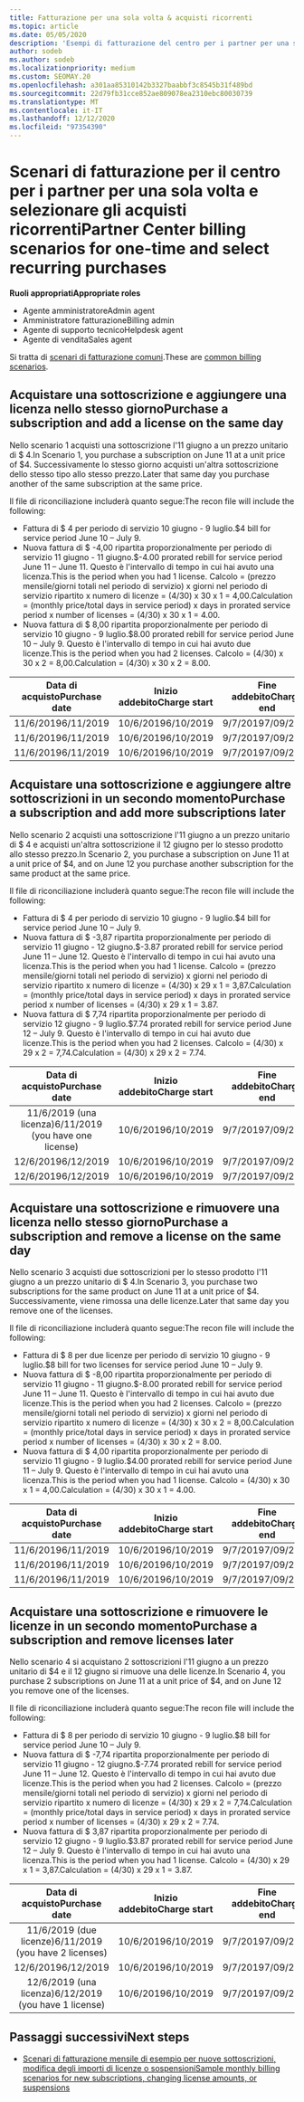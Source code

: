 ```yaml
---
title: Fatturazione per una sola volta & acquisti ricorrenti
ms.topic: article
ms.date: 05/05/2020
description: 'Esempi di fatturazione del centro per i partner per una sola volta e selezionare gli acquisti ricorrenti: quando si acquistano sottoscrizioni, aggiungere altre sottoscrizioni, aggiungere o rimuovere licenze.'
author: sodeb
ms.author: sodeb
ms.localizationpriority: medium
ms.custom: SEOMAY.20
ms.openlocfilehash: a301aa85310142b3327baabbf3c8545b31f489bd
ms.sourcegitcommit: 22d79fb31cce852ae809078ea2310ebc80030739
ms.translationtype: MT
ms.contentlocale: it-IT
ms.lasthandoff: 12/12/2020
ms.locfileid: "97354390"
---
```

# <a name="partner-center-billing-scenarios-for-one-time-and-select-recurring-purchases"></a><span data-ttu-id="4dc0c-103">Scenari di fatturazione per il centro per i partner per una sola volta e selezionare gli acquisti ricorrenti</span><span class="sxs-lookup"><span data-stu-id="4dc0c-103">Partner Center billing scenarios for one-time and select recurring purchases</span></span>

<span data-ttu-id="4dc0c-104">**Ruoli appropriati**</span><span class="sxs-lookup"><span data-stu-id="4dc0c-104">**Appropriate roles**</span></span>

- <span data-ttu-id="4dc0c-105">Agente amministratore</span><span class="sxs-lookup"><span data-stu-id="4dc0c-105">Admin agent</span></span>
- <span data-ttu-id="4dc0c-106">Amministratore fatturazione</span><span class="sxs-lookup"><span data-stu-id="4dc0c-106">Billing admin</span></span>
- <span data-ttu-id="4dc0c-107">Agente di supporto tecnico</span><span class="sxs-lookup"><span data-stu-id="4dc0c-107">Helpdesk agent</span></span>
- <span data-ttu-id="4dc0c-108">Agente di vendita</span><span class="sxs-lookup"><span data-stu-id="4dc0c-108">Sales agent</span></span>

<span data-ttu-id="4dc0c-109">Si tratta di [scenari di fatturazione comuni](common-billing-scenarios.md).</span><span class="sxs-lookup"><span data-stu-id="4dc0c-109">These are [common billing scenarios](common-billing-scenarios.md).</span></span> 

## <a name="purchase-a-subscription-and-add-a-license-on-the-same-day"></a><span data-ttu-id="4dc0c-110">Acquistare una sottoscrizione e aggiungere una licenza nello stesso giorno</span><span class="sxs-lookup"><span data-stu-id="4dc0c-110">Purchase a subscription and add a license on the same day</span></span>

<span data-ttu-id="4dc0c-111">Nello scenario 1 acquisti una sottoscrizione l'11 giugno a un prezzo unitario di $ 4.</span><span class="sxs-lookup"><span data-stu-id="4dc0c-111">In Scenario 1, you purchase a subscription on June 11 at a unit price of $4.</span></span> <span data-ttu-id="4dc0c-112">Successivamente lo stesso giorno acquisti un'altra sottoscrizione dello stesso tipo allo stesso prezzo.</span><span class="sxs-lookup"><span data-stu-id="4dc0c-112">Later that same day you purchase another of the same subscription at the same price.</span></span>

<span data-ttu-id="4dc0c-113">Il file di riconciliazione includerà quanto segue:</span><span class="sxs-lookup"><span data-stu-id="4dc0c-113">The recon file will include the following:</span></span>

- <span data-ttu-id="4dc0c-114">Fattura di $ 4 per periodo di servizio 10 giugno - 9 luglio.</span><span class="sxs-lookup"><span data-stu-id="4dc0c-114">$4 bill for service period June 10 – July 9.</span></span>
- <span data-ttu-id="4dc0c-115">Nuova fattura di $ -4,00 ripartita proporzionalmente per periodo di servizio 11 giugno - 11 giugno.</span><span class="sxs-lookup"><span data-stu-id="4dc0c-115">$-4.00 prorated rebill for service period June 11 – June 11.</span></span> <span data-ttu-id="4dc0c-116">Questo è l'intervallo di tempo in cui hai avuto una licenza.</span><span class="sxs-lookup"><span data-stu-id="4dc0c-116">This is the period when you had 1 license.</span></span> <span data-ttu-id="4dc0c-117">Calcolo = (prezzo mensile/giorni totali nel periodo di servizio) x giorni nel periodo di servizio ripartito x numero di licenze = (4/30) x 30 x 1 = 4,00.</span><span class="sxs-lookup"><span data-stu-id="4dc0c-117">Calculation = (monthly price/total days in service period) x days in prorated service period x number of licenses = (4/30) x 30 x 1 = 4.00.</span></span>
- <span data-ttu-id="4dc0c-118">Nuova fattura di $ 8,00 ripartita proporzionalmente per periodo di servizio 10 giugno - 9 luglio.</span><span class="sxs-lookup"><span data-stu-id="4dc0c-118">$8.00 prorated rebill for service period June 10 – July 9.</span></span> <span data-ttu-id="4dc0c-119">Questo è l'intervallo di tempo in cui hai avuto due licenze.</span><span class="sxs-lookup"><span data-stu-id="4dc0c-119">This is the period when you had 2 licenses.</span></span> <span data-ttu-id="4dc0c-120">Calcolo = (4/30) x 30 x 2 = 8,00.</span><span class="sxs-lookup"><span data-stu-id="4dc0c-120">Calculation = (4/30) x 30 x 2 = 8.00.</span></span>

|<span data-ttu-id="4dc0c-121">**Data di acquisto**</span><span class="sxs-lookup"><span data-stu-id="4dc0c-121">**Purchase date**</span></span>   |<span data-ttu-id="4dc0c-122">**Inizio addebito**</span><span class="sxs-lookup"><span data-stu-id="4dc0c-122">**Charge start**</span></span> |<span data-ttu-id="4dc0c-123">**Fine addebito**</span><span class="sxs-lookup"><span data-stu-id="4dc0c-123">**Charge end**</span></span>  |<span data-ttu-id="4dc0c-124">**Prezzo unitario**</span><span class="sxs-lookup"><span data-stu-id="4dc0c-124">**Unit price**</span></span>  |<span data-ttu-id="4dc0c-125">**Quantità**</span><span class="sxs-lookup"><span data-stu-id="4dc0c-125">**Quantity**</span></span>  |<span data-ttu-id="4dc0c-126">**Amount**</span><span class="sxs-lookup"><span data-stu-id="4dc0c-126">**Amount**</span></span> |<span data-ttu-id="4dc0c-127">**Tipo di addebito**</span><span class="sxs-lookup"><span data-stu-id="4dc0c-127">**Charge type**</span></span> |
|:------:|:------:|:------:|:------:|:------:|:------:|:-----:|
|<span data-ttu-id="4dc0c-128">11/6/2019</span><span class="sxs-lookup"><span data-stu-id="4dc0c-128">6/11/2019</span></span>      |<span data-ttu-id="4dc0c-129">10/6/2019</span><span class="sxs-lookup"><span data-stu-id="4dc0c-129">6/10/2019</span></span>   |<span data-ttu-id="4dc0c-130">9/7/2019</span><span class="sxs-lookup"><span data-stu-id="4dc0c-130">7/09/2019</span></span>         |<span data-ttu-id="4dc0c-131">$ 4</span><span class="sxs-lookup"><span data-stu-id="4dc0c-131">$4</span></span>                |<span data-ttu-id="4dc0c-132">1</span><span class="sxs-lookup"><span data-stu-id="4dc0c-132">1</span></span>                 |<span data-ttu-id="4dc0c-133">$ 4</span><span class="sxs-lookup"><span data-stu-id="4dc0c-133">$4</span></span>            |<span data-ttu-id="4dc0c-134">Nuova</span><span class="sxs-lookup"><span data-stu-id="4dc0c-134">New</span></span>         |
|<span data-ttu-id="4dc0c-135">11/6/2019</span><span class="sxs-lookup"><span data-stu-id="4dc0c-135">6/11/2019</span></span>     | <span data-ttu-id="4dc0c-136">10/6/2019</span><span class="sxs-lookup"><span data-stu-id="4dc0c-136">6/10/2019</span></span>    |<span data-ttu-id="4dc0c-137">9/7/2019</span><span class="sxs-lookup"><span data-stu-id="4dc0c-137">7/09/2019</span></span>        |<span data-ttu-id="4dc0c-138">$ 4</span><span class="sxs-lookup"><span data-stu-id="4dc0c-138">$4</span></span>        |<span data-ttu-id="4dc0c-139">1</span><span class="sxs-lookup"><span data-stu-id="4dc0c-139">1</span></span>        | <span data-ttu-id="4dc0c-140">$ -4</span><span class="sxs-lookup"><span data-stu-id="4dc0c-140">-$4</span></span>       |<span data-ttu-id="4dc0c-141">addQuantity</span><span class="sxs-lookup"><span data-stu-id="4dc0c-141">addQuantity</span></span>           |
|<span data-ttu-id="4dc0c-142">11/6/2019</span><span class="sxs-lookup"><span data-stu-id="4dc0c-142">6/11/2019</span></span>     | <span data-ttu-id="4dc0c-143">10/6/2019</span><span class="sxs-lookup"><span data-stu-id="4dc0c-143">6/10/2019</span></span>    |<span data-ttu-id="4dc0c-144">9/7/2019</span><span class="sxs-lookup"><span data-stu-id="4dc0c-144">7/09/2019</span></span>        |<span data-ttu-id="4dc0c-145">$ 4</span><span class="sxs-lookup"><span data-stu-id="4dc0c-145">$4</span></span>        | <span data-ttu-id="4dc0c-146">2</span><span class="sxs-lookup"><span data-stu-id="4dc0c-146">2</span></span>      |<span data-ttu-id="4dc0c-147">$ 8</span><span class="sxs-lookup"><span data-stu-id="4dc0c-147">$8</span></span>         |<span data-ttu-id="4dc0c-148">addQuantity</span><span class="sxs-lookup"><span data-stu-id="4dc0c-148">addQuantity</span></span>           |

## <a name="purchase-a-subscription-and-add-more-subscriptions-later"></a><span data-ttu-id="4dc0c-149">Acquistare una sottoscrizione e aggiungere altre sottoscrizioni in un secondo momento</span><span class="sxs-lookup"><span data-stu-id="4dc0c-149">Purchase a subscription and add more subscriptions later</span></span>

<span data-ttu-id="4dc0c-150">Nello scenario 2 acquisti una sottoscrizione l'11 giugno a un prezzo unitario di $ 4 e acquisti un'altra sottoscrizione il 12 giugno per lo stesso prodotto allo stesso prezzo.</span><span class="sxs-lookup"><span data-stu-id="4dc0c-150">In Scenario 2, you purchase a subscription on June 11 at a unit price of $4, and on June 12 you purchase another subscription for the same product at the same price.</span></span>

<span data-ttu-id="4dc0c-151">Il file di riconciliazione includerà quanto segue:</span><span class="sxs-lookup"><span data-stu-id="4dc0c-151">The recon file will include the following:</span></span>

- <span data-ttu-id="4dc0c-152">Fattura di $ 4 per periodo di servizio 10 giugno - 9 luglio.</span><span class="sxs-lookup"><span data-stu-id="4dc0c-152">$4 bill for service period June 10 – July 9.</span></span>
- <span data-ttu-id="4dc0c-153">Nuova fattura di $ -3,87 ripartita proporzionalmente per periodo di servizio 11 giugno - 12 giugno.</span><span class="sxs-lookup"><span data-stu-id="4dc0c-153">$-3.87 prorated rebill for service period June 11 – June 12.</span></span> <span data-ttu-id="4dc0c-154">Questo è l'intervallo di tempo in cui hai avuto una licenza.</span><span class="sxs-lookup"><span data-stu-id="4dc0c-154">This is the period when you had 1 license.</span></span> <span data-ttu-id="4dc0c-155">Calcolo = (prezzo mensile/giorni totali nel periodo di servizio) x giorni nel periodo di servizio ripartito x numero di licenze = (4/30) x 29 x 1 = 3,87.</span><span class="sxs-lookup"><span data-stu-id="4dc0c-155">Calculation = (monthly price/total days in service period) x days in prorated service period x number of licenses = (4/30) x 29 x 1 = 3.87.</span></span>
- <span data-ttu-id="4dc0c-156">Nuova fattura di $ 7,74 ripartita proporzionalmente per periodo di servizio 12 giugno - 9 luglio.</span><span class="sxs-lookup"><span data-stu-id="4dc0c-156">$7.74 prorated rebill for service period June 12 – July 9.</span></span> <span data-ttu-id="4dc0c-157">Questo è l'intervallo di tempo in cui hai avuto due licenze.</span><span class="sxs-lookup"><span data-stu-id="4dc0c-157">This is the period when you had 2 licenses.</span></span> <span data-ttu-id="4dc0c-158">Calcolo = (4/30) x 29 x 2 = 7,74.</span><span class="sxs-lookup"><span data-stu-id="4dc0c-158">Calculation = (4/30) x 29 x 2 = 7.74.</span></span>

|<span data-ttu-id="4dc0c-159">**Data di acquisto**</span><span class="sxs-lookup"><span data-stu-id="4dc0c-159">**Purchase date**</span></span>   |<span data-ttu-id="4dc0c-160">**Inizio addebito**</span><span class="sxs-lookup"><span data-stu-id="4dc0c-160">**Charge start**</span></span> |<span data-ttu-id="4dc0c-161">**Fine addebito**</span><span class="sxs-lookup"><span data-stu-id="4dc0c-161">**Charge end**</span></span>  |<span data-ttu-id="4dc0c-162">**Prezzo unitario**</span><span class="sxs-lookup"><span data-stu-id="4dc0c-162">**Unit price**</span></span>  |<span data-ttu-id="4dc0c-163">**Quantità**</span><span class="sxs-lookup"><span data-stu-id="4dc0c-163">**Quantity**</span></span>  |<span data-ttu-id="4dc0c-164">**Amount**</span><span class="sxs-lookup"><span data-stu-id="4dc0c-164">**Amount**</span></span> |<span data-ttu-id="4dc0c-165">**Tipo di addebito**</span><span class="sxs-lookup"><span data-stu-id="4dc0c-165">**Charge type**</span></span> |
|:------:|:------:|:------:|:------:|:------:|:------:|:-----:|
|<span data-ttu-id="4dc0c-166">11/6/2019 (una licenza)</span><span class="sxs-lookup"><span data-stu-id="4dc0c-166">6/11/2019 (you have one license)</span></span>     |<span data-ttu-id="4dc0c-167">10/6/2019</span><span class="sxs-lookup"><span data-stu-id="4dc0c-167">6/10/2019</span></span>   |<span data-ttu-id="4dc0c-168">9/7/2019</span><span class="sxs-lookup"><span data-stu-id="4dc0c-168">7/09/2019</span></span>         |<span data-ttu-id="4dc0c-169">$ 4</span><span class="sxs-lookup"><span data-stu-id="4dc0c-169">$4</span></span>         |<span data-ttu-id="4dc0c-170">1</span><span class="sxs-lookup"><span data-stu-id="4dc0c-170">1</span></span>        |<span data-ttu-id="4dc0c-171">$ 4</span><span class="sxs-lookup"><span data-stu-id="4dc0c-171">$4</span></span>            |<span data-ttu-id="4dc0c-172">Nuova</span><span class="sxs-lookup"><span data-stu-id="4dc0c-172">New</span></span>         |
|<span data-ttu-id="4dc0c-173">12/6/2019</span><span class="sxs-lookup"><span data-stu-id="4dc0c-173">6/12/2019</span></span>     | <span data-ttu-id="4dc0c-174">10/6/2019</span><span class="sxs-lookup"><span data-stu-id="4dc0c-174">6/10/2019</span></span>    |<span data-ttu-id="4dc0c-175">9/7/2019</span><span class="sxs-lookup"><span data-stu-id="4dc0c-175">7/09/2019</span></span>        |<span data-ttu-id="4dc0c-176">$ 4</span><span class="sxs-lookup"><span data-stu-id="4dc0c-176">$4</span></span>        |<span data-ttu-id="4dc0c-177">1</span><span class="sxs-lookup"><span data-stu-id="4dc0c-177">1</span></span>        | <span data-ttu-id="4dc0c-178">$ -3,87</span><span class="sxs-lookup"><span data-stu-id="4dc0c-178">-$3.87</span></span>       |<span data-ttu-id="4dc0c-179">addQuantity</span><span class="sxs-lookup"><span data-stu-id="4dc0c-179">addQuantity</span></span>           |
|<span data-ttu-id="4dc0c-180">12/6/2019</span><span class="sxs-lookup"><span data-stu-id="4dc0c-180">6/12/2019</span></span>     | <span data-ttu-id="4dc0c-181">10/6/2019</span><span class="sxs-lookup"><span data-stu-id="4dc0c-181">6/10/2019</span></span>    |<span data-ttu-id="4dc0c-182">9/7/2019</span><span class="sxs-lookup"><span data-stu-id="4dc0c-182">7/09/2019</span></span>        |<span data-ttu-id="4dc0c-183">$ 4</span><span class="sxs-lookup"><span data-stu-id="4dc0c-183">$4</span></span>        | <span data-ttu-id="4dc0c-184">2</span><span class="sxs-lookup"><span data-stu-id="4dc0c-184">2</span></span>      |<span data-ttu-id="4dc0c-185">$ 7,74</span><span class="sxs-lookup"><span data-stu-id="4dc0c-185">$7.74</span></span>       |<span data-ttu-id="4dc0c-186">addQuantity</span><span class="sxs-lookup"><span data-stu-id="4dc0c-186">addQuantity</span></span>           |

## <a name="purchase-a-subscription-and-remove-a-license-on-the-same-day"></a><span data-ttu-id="4dc0c-187">Acquistare una sottoscrizione e rimuovere una licenza nello stesso giorno</span><span class="sxs-lookup"><span data-stu-id="4dc0c-187">Purchase a subscription and remove a license on the same day</span></span>

<span data-ttu-id="4dc0c-188">Nello scenario 3 acquisti due sottoscrizioni per lo stesso prodotto l'11 giugno a un prezzo unitario di $ 4.</span><span class="sxs-lookup"><span data-stu-id="4dc0c-188">In Scenario 3, you purchase two subscriptions for the same product on June 11 at a unit price of $4.</span></span> <span data-ttu-id="4dc0c-189">Successivamente, viene rimossa una delle licenze.</span><span class="sxs-lookup"><span data-stu-id="4dc0c-189">Later that same day you remove one of the licenses.</span></span>  

<span data-ttu-id="4dc0c-190">Il file di riconciliazione includerà quanto segue:</span><span class="sxs-lookup"><span data-stu-id="4dc0c-190">The recon file will include the following:</span></span>

- <span data-ttu-id="4dc0c-191">Fattura di $ 8 per due licenze per periodo di servizio 10 giugno - 9 luglio.</span><span class="sxs-lookup"><span data-stu-id="4dc0c-191">$8 bill for two licenses for service period June 10 – July 9.</span></span>
- <span data-ttu-id="4dc0c-192">Nuova fattura di $ -8,00 ripartita proporzionalmente per periodo di servizio 11 giugno - 11 giugno.</span><span class="sxs-lookup"><span data-stu-id="4dc0c-192">$-8.00 prorated rebill for service period June 11 – June 11.</span></span> <span data-ttu-id="4dc0c-193">Questo è l'intervallo di tempo in cui hai avuto due licenze.</span><span class="sxs-lookup"><span data-stu-id="4dc0c-193">This is the period when you had 2 licenses.</span></span> <span data-ttu-id="4dc0c-194">Calcolo = (prezzo mensile/giorni totali nel periodo di servizio) x giorni nel periodo di servizio ripartito x numero di licenze = (4/30) x 30 x 2 = 8,00.</span><span class="sxs-lookup"><span data-stu-id="4dc0c-194">Calculation = (monthly price/total days in service period) x days in prorated service period x number of licenses = (4/30) x 30 x 2 = 8.00.</span></span>
- <span data-ttu-id="4dc0c-195">Nuova fattura di $ 4,00 ripartita proporzionalmente per periodo di servizio 11 giugno - 9 luglio.</span><span class="sxs-lookup"><span data-stu-id="4dc0c-195">$4.00 prorated rebill for service period June 11 – July 9.</span></span> <span data-ttu-id="4dc0c-196">Questo è l'intervallo di tempo in cui hai avuto una licenza.</span><span class="sxs-lookup"><span data-stu-id="4dc0c-196">This is the period when you had 1 license.</span></span> <span data-ttu-id="4dc0c-197">Calcolo = (4/30) x 30 x 1 = 4,00.</span><span class="sxs-lookup"><span data-stu-id="4dc0c-197">Calculation = (4/30) x 30 x 1 = 4.00.</span></span>

|<span data-ttu-id="4dc0c-198">**Data di acquisto**</span><span class="sxs-lookup"><span data-stu-id="4dc0c-198">**Purchase date**</span></span>   |<span data-ttu-id="4dc0c-199">**Inizio addebito**</span><span class="sxs-lookup"><span data-stu-id="4dc0c-199">**Charge start**</span></span> |<span data-ttu-id="4dc0c-200">**Fine addebito**</span><span class="sxs-lookup"><span data-stu-id="4dc0c-200">**Charge end**</span></span>  |<span data-ttu-id="4dc0c-201">**Prezzo unitario**</span><span class="sxs-lookup"><span data-stu-id="4dc0c-201">**Unit price**</span></span>  |<span data-ttu-id="4dc0c-202">**Quantità**</span><span class="sxs-lookup"><span data-stu-id="4dc0c-202">**Quantity**</span></span>  |<span data-ttu-id="4dc0c-203">**Amount**</span><span class="sxs-lookup"><span data-stu-id="4dc0c-203">**Amount**</span></span> |<span data-ttu-id="4dc0c-204">**Tipo di addebito**</span><span class="sxs-lookup"><span data-stu-id="4dc0c-204">**Charge type**</span></span> |
|:------:|:------:|:------:|:------:|:------:|:------:|:-----:|
|<span data-ttu-id="4dc0c-205">11/6/2019</span><span class="sxs-lookup"><span data-stu-id="4dc0c-205">6/11/2019</span></span>      |<span data-ttu-id="4dc0c-206">10/6/2019</span><span class="sxs-lookup"><span data-stu-id="4dc0c-206">6/10/2019</span></span>   |<span data-ttu-id="4dc0c-207">9/7/2019</span><span class="sxs-lookup"><span data-stu-id="4dc0c-207">7/09/2019</span></span>         |<span data-ttu-id="4dc0c-208">$ 4</span><span class="sxs-lookup"><span data-stu-id="4dc0c-208">$4</span></span>                |<span data-ttu-id="4dc0c-209">2</span><span class="sxs-lookup"><span data-stu-id="4dc0c-209">2</span></span>                 |<span data-ttu-id="4dc0c-210">$ 8</span><span class="sxs-lookup"><span data-stu-id="4dc0c-210">$8</span></span>            |<span data-ttu-id="4dc0c-211">Nuova</span><span class="sxs-lookup"><span data-stu-id="4dc0c-211">New</span></span>         |
|<span data-ttu-id="4dc0c-212">11/6/2019</span><span class="sxs-lookup"><span data-stu-id="4dc0c-212">6/11/2019</span></span>     | <span data-ttu-id="4dc0c-213">10/6/2019</span><span class="sxs-lookup"><span data-stu-id="4dc0c-213">6/10/2019</span></span>    |<span data-ttu-id="4dc0c-214">9/7/2019</span><span class="sxs-lookup"><span data-stu-id="4dc0c-214">7/09/2019</span></span>        |<span data-ttu-id="4dc0c-215">$ 4</span><span class="sxs-lookup"><span data-stu-id="4dc0c-215">$4</span></span>        |<span data-ttu-id="4dc0c-216">2</span><span class="sxs-lookup"><span data-stu-id="4dc0c-216">2</span></span>        | <span data-ttu-id="4dc0c-217">-$ 8</span><span class="sxs-lookup"><span data-stu-id="4dc0c-217">-$8</span></span>       |<span data-ttu-id="4dc0c-218">removeQuantity</span><span class="sxs-lookup"><span data-stu-id="4dc0c-218">removeQuantity</span></span>           |
|<span data-ttu-id="4dc0c-219">11/6/2019</span><span class="sxs-lookup"><span data-stu-id="4dc0c-219">6/11/2019</span></span>     | <span data-ttu-id="4dc0c-220">10/6/2019</span><span class="sxs-lookup"><span data-stu-id="4dc0c-220">6/10/2019</span></span>    |<span data-ttu-id="4dc0c-221">9/7/2019</span><span class="sxs-lookup"><span data-stu-id="4dc0c-221">7/09/2019</span></span>        |<span data-ttu-id="4dc0c-222">$ 4</span><span class="sxs-lookup"><span data-stu-id="4dc0c-222">$4</span></span>        | <span data-ttu-id="4dc0c-223">1</span><span class="sxs-lookup"><span data-stu-id="4dc0c-223">1</span></span>      |<span data-ttu-id="4dc0c-224">$ 4</span><span class="sxs-lookup"><span data-stu-id="4dc0c-224">$4</span></span>         |<span data-ttu-id="4dc0c-225">removeQuantity</span><span class="sxs-lookup"><span data-stu-id="4dc0c-225">removeQuantity</span></span>           |

## <a name="purchase-a-subscription-and-remove-licenses-later"></a><span data-ttu-id="4dc0c-226">Acquistare una sottoscrizione e rimuovere le licenze in un secondo momento</span><span class="sxs-lookup"><span data-stu-id="4dc0c-226">Purchase a subscription and remove licenses later</span></span>

<span data-ttu-id="4dc0c-227">Nello scenario 4 si acquistano 2 sottoscrizioni l'11 giugno a un prezzo unitario di $4 e il 12 giugno si rimuove una delle licenze.</span><span class="sxs-lookup"><span data-stu-id="4dc0c-227">In Scenario 4, you purchase 2 subscriptions on June 11 at a unit price of $4, and on June 12 you remove one of the licenses.</span></span>

<span data-ttu-id="4dc0c-228">Il file di riconciliazione includerà quanto segue:</span><span class="sxs-lookup"><span data-stu-id="4dc0c-228">The recon file will include the following:</span></span>

- <span data-ttu-id="4dc0c-229">Fattura di $ 8 per periodo di servizio 10 giugno - 9 luglio.</span><span class="sxs-lookup"><span data-stu-id="4dc0c-229">$8 bill for service period June 10 – July 9.</span></span>
- <span data-ttu-id="4dc0c-230">Nuova fattura di $ -7,74 ripartita proporzionalmente per periodo di servizio 11 giugno - 12 giugno.</span><span class="sxs-lookup"><span data-stu-id="4dc0c-230">$-7.74 prorated rebill for service period June 11 – June 12.</span></span> <span data-ttu-id="4dc0c-231">Questo è l'intervallo di tempo in cui hai avuto due licenze.</span><span class="sxs-lookup"><span data-stu-id="4dc0c-231">This is the period when you had 2 licenses.</span></span> <span data-ttu-id="4dc0c-232">Calcolo = (prezzo mensile/giorni totali nel periodo di servizio) x giorni nel periodo di servizio ripartito x numero di licenze = (4/30) x 29 x 2 = 7,74.</span><span class="sxs-lookup"><span data-stu-id="4dc0c-232">Calculation = (monthly price/total days in service period) x days in prorated service period x number of licenses = (4/30) x 29 x 2 = 7.74.</span></span>
- <span data-ttu-id="4dc0c-233">Nuova fattura di $ 3,87 ripartita proporzionalmente per periodo di servizio 12 giugno - 9 luglio.</span><span class="sxs-lookup"><span data-stu-id="4dc0c-233">$3.87 prorated rebill for service period June 12 – July 9.</span></span> <span data-ttu-id="4dc0c-234">Questo è l'intervallo di tempo in cui hai avuto una licenza.</span><span class="sxs-lookup"><span data-stu-id="4dc0c-234">This is the period when you had 1 license.</span></span> <span data-ttu-id="4dc0c-235">Calcolo = (4/30) x 29 x 1 = 3,87.</span><span class="sxs-lookup"><span data-stu-id="4dc0c-235">Calculation = (4/30) x 29 x 1 = 3.87.</span></span>

|<span data-ttu-id="4dc0c-236">**Data di acquisto**</span><span class="sxs-lookup"><span data-stu-id="4dc0c-236">**Purchase date**</span></span>   |<span data-ttu-id="4dc0c-237">**Inizio addebito**</span><span class="sxs-lookup"><span data-stu-id="4dc0c-237">**Charge start**</span></span> |<span data-ttu-id="4dc0c-238">**Fine addebito**</span><span class="sxs-lookup"><span data-stu-id="4dc0c-238">**Charge end**</span></span>  |<span data-ttu-id="4dc0c-239">**Prezzo unitario**</span><span class="sxs-lookup"><span data-stu-id="4dc0c-239">**Unit price**</span></span>  |<span data-ttu-id="4dc0c-240">**Quantità**</span><span class="sxs-lookup"><span data-stu-id="4dc0c-240">**Quantity**</span></span>  |<span data-ttu-id="4dc0c-241">**Amount**</span><span class="sxs-lookup"><span data-stu-id="4dc0c-241">**Amount**</span></span> |<span data-ttu-id="4dc0c-242">**Tipo di addebito**</span><span class="sxs-lookup"><span data-stu-id="4dc0c-242">**Charge type**</span></span> |
|:------:|:------:|:------:|:------:|:------:|:------:|:-----:|
|<span data-ttu-id="4dc0c-243">11/6/2019 (due licenze)</span><span class="sxs-lookup"><span data-stu-id="4dc0c-243">6/11/2019 (you have 2 licenses)</span></span>     |<span data-ttu-id="4dc0c-244">10/6/2019</span><span class="sxs-lookup"><span data-stu-id="4dc0c-244">6/10/2019</span></span>   |<span data-ttu-id="4dc0c-245">9/7/2019</span><span class="sxs-lookup"><span data-stu-id="4dc0c-245">7/09/2019</span></span>         |<span data-ttu-id="4dc0c-246">$ 4</span><span class="sxs-lookup"><span data-stu-id="4dc0c-246">$4</span></span>         |<span data-ttu-id="4dc0c-247">2</span><span class="sxs-lookup"><span data-stu-id="4dc0c-247">2</span></span>        |<span data-ttu-id="4dc0c-248">$ 8</span><span class="sxs-lookup"><span data-stu-id="4dc0c-248">$8</span></span>       |<span data-ttu-id="4dc0c-249">Nuova</span><span class="sxs-lookup"><span data-stu-id="4dc0c-249">New</span></span>       |
|<span data-ttu-id="4dc0c-250">12/6/2019</span><span class="sxs-lookup"><span data-stu-id="4dc0c-250">6/12/2019</span></span>     | <span data-ttu-id="4dc0c-251">10/6/2019</span><span class="sxs-lookup"><span data-stu-id="4dc0c-251">6/10/2019</span></span>    |<span data-ttu-id="4dc0c-252">9/7/2019</span><span class="sxs-lookup"><span data-stu-id="4dc0c-252">7/09/2019</span></span>        |<span data-ttu-id="4dc0c-253">$ 4</span><span class="sxs-lookup"><span data-stu-id="4dc0c-253">$4</span></span>        |<span data-ttu-id="4dc0c-254">2</span><span class="sxs-lookup"><span data-stu-id="4dc0c-254">2</span></span>        | <span data-ttu-id="4dc0c-255">$ -7,74</span><span class="sxs-lookup"><span data-stu-id="4dc0c-255">-$7.74</span></span>       |<span data-ttu-id="4dc0c-256">removeQuantity</span><span class="sxs-lookup"><span data-stu-id="4dc0c-256">removeQuantity</span></span>           |
|<span data-ttu-id="4dc0c-257">12/6/2019 (una licenza)</span><span class="sxs-lookup"><span data-stu-id="4dc0c-257">6/12/2019 (you have 1 license)</span></span>    | <span data-ttu-id="4dc0c-258">10/6/2019</span><span class="sxs-lookup"><span data-stu-id="4dc0c-258">6/10/2019</span></span>    |<span data-ttu-id="4dc0c-259">9/7/2019</span><span class="sxs-lookup"><span data-stu-id="4dc0c-259">7/09/2019</span></span>   |<span data-ttu-id="4dc0c-260">$ 4</span><span class="sxs-lookup"><span data-stu-id="4dc0c-260">$4</span></span>    |<span data-ttu-id="4dc0c-261">1</span><span class="sxs-lookup"><span data-stu-id="4dc0c-261">1</span></span>      |<span data-ttu-id="4dc0c-262">$ 3,87</span><span class="sxs-lookup"><span data-stu-id="4dc0c-262">$3.87</span></span>    |<span data-ttu-id="4dc0c-263">removeQuantity</span><span class="sxs-lookup"><span data-stu-id="4dc0c-263">removeQuantity</span></span> |

## <a name="next-steps"></a><span data-ttu-id="4dc0c-264">Passaggi successivi</span><span class="sxs-lookup"><span data-stu-id="4dc0c-264">Next steps</span></span>

- [<span data-ttu-id="4dc0c-265">Scenari di fatturazione mensile di esempio per nuove sottoscrizioni, modifica degli importi di licenze o sospensioni</span><span class="sxs-lookup"><span data-stu-id="4dc0c-265">Sample monthly billing scenarios for new subscriptions, changing license amounts, or suspensions</span></span>](common-billing-scenarios-monthly.md)